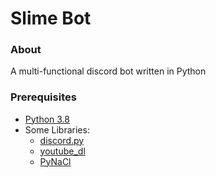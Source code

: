 # Slime Bot

### About
A multi-functional discord bot written in Python

### Prerequisites
- [Python 3.8](https://www.python.org/)
- Some Libraries:
  - [discord.py](https://pypi.org/project/discord.py/)
  - [youtube_dl](https://pypi.org/project/youtube_dl/)
  - [PyNaCl](https://pypi.org/project/PyNaCl/)
 
